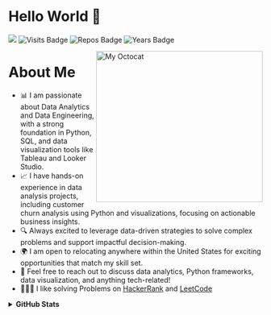 
# Hello World 🤗 

![](https://komarev.com/ghpvc/?username=anjali-patel21&color=red&style=flat)
![Visits Badge](https://badges.pufler.dev/visits/anjali-patel21/anjali-patel21/?color=red)
![Repos Badge](https://badges.pufler.dev/repos/anjali-patel21/?color=red)
![Years Badge](https://badges.pufler.dev/years/anjali-patel21/?color=red)

<img align ="right" height = 300 width = 330 alt="My Octocat" src="https://user-images.githubusercontent.com/50026172/112943892-b892bb80-914f-11eb-883c-65ceb0143274.png">

# About Me

- 📊 I am passionate about Data Analytics and Data Engineering, with a strong foundation in Python, SQL, and data visualization tools like Tableau and Looker Studio.
- 📈 I have hands-on experience in data analysis projects, including customer churn analysis using Python and visualizations, focusing on actionable business insights.
- 🔍 Always excited to leverage data-driven strategies to solve complex problems and support impactful decision-making.
- 🌍 I am open to relocating anywhere within the United States for exciting opportunities that match my skill set.
- 💬 Feel free to reach out to discuss data analytics, Python frameworks, data visualization, and anything tech-related!
- 👩🏼‍💻 I like solving Problems on [HackerRank](https://www.hackerrank.com/anjali_patel1121) and [LeetCode](https://leetcode.com/u/anjali2112/)







<details>	
  <summary><b>GitHub Stats</b></summary>
<img alt="" src="https://github-readme-stats.vercel.app/api?username=anjali-patel21&count_private=true&show_icons=truehow_icons=true&hide_border=true"/> <br>
Some Advance Stats about my GitHub Profile - https://gitstats.me/anjali-patel21<br>
My 2021 GitHub Skyline                    - https://skyline.github.com/anjali-patel21/2021
  
</details>

<!--
**anjali-patel21/anjali-patel21** is a ✨ _special_ ✨ repository because its `README.md` (this file) appears on your GitHub profile.

- 🔭 I’m currently working on .
- 🌱 I’m currently learning python
- 👯 I’m looking to collaborate on ...
- 🤔 I’m looking for help with ...
- 💬 Ask me about ...
- 📫 How to reach me: ...
- 😄 Pronouns: ...
- ⚡ Fun fact: ...
- 🔭 I’m currently working on . <br>
🌱 I’m currently learning python <br>
👯 I’m looking to collaborate on ... <br>
🤔 I’m looking for help with ...

- ⚡ Fun fact: I love Dancing and am always up for a dance-off! 💃🏼



-->
